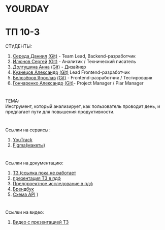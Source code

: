 # YOURDAY
# ТП 10-3
СТУДЕНТЫ:
1. [Середа Даниил](https://vk.com/forest_owl336) [(Git)](https://github.com/owl336) - Team Lead, Backend-разработчик
2. [Илюнов Сергей](https://vk.com/id729366535) [(Git)](https://github.com/SergeyAFD) - Аналитик / Технический писатель
3. [Долгушина Анна](https://vk.com/dolgushina_a) [(Git)](https://github.com/Ann2009Dol) - Дизайнер
4. [Кузнецов Александр](https://vk.com/mega_cutetoad) [(Git)](https://github.com/Alexander715Kuznezov?tab=overview&from=2025-03-01&to=2025-03-23-) Lead Frontend-разработчик
5. [Белозёров Ярослав](https://vk.com/fasreder) [(Git)](https://github.com/Farseder)  - Frontend-разработчик / Тестировщик
6. [Гончаренко Александр](https://vk.com/tvvoistraxxx) [(Git)](https://github.com/AlexandrGoncharenko)- Project Manager / Piar Manager

 # 
 ТЕМА:<br>
 Инструмент, который анализирует, как пользователь проводит день, и предлагает пути для повышения продуктивности.
#
Ссылки на сервисы:
1. [YouTrack](https://owl336.youtrack.cloud/projects/0-1)
2. [Figma(макеты)](https://www.figma.com/design/SWUm7SQiNYI8nzSHZUayrO/Untitled?node-id=22-83&p=f&t=xfIpDIbtyEXg1m1B-0)

#
Ссылки на документацию:
1. [ТЗ (ссылка пока не работает](https://github.com/git-company-tp10-1/main/blob/main/Documentation/Техническое%20задание(черновик2).docx)
2. [презентация ТЗ в пдф](https://github.com/git-company-tp10-1/main/blob/main/Documentation/презинтация%20ТЗ.pdf)
3. [Предпроектное исследование в пдф](https://github.com/git-company-tp10-1/main/blob/main/Documentation/Predproektnoe_issledovanie.pdf)
4. [Брендбук](https://www.figma.com/design/SWUm7SQiNYI8nzSHZUayrO/%D0%9F%D1%80%D0%BE%D0%B5%D0%BA%D1%82?node-id=124-2)
5. [Схема API](https://gist.githubusercontent.com/owl336/95c88da75749ac60e305bc8e2d762f8d/raw/ed8e1208c6a49f7760968002c5509d11b01602cd/swagger.yaml)
)


#
Ссылки на видео:
1. [Видео с презентацией ТЗ](https://rutube.ru/video/06b595e771d685a977f3aaa0610ee305/)


